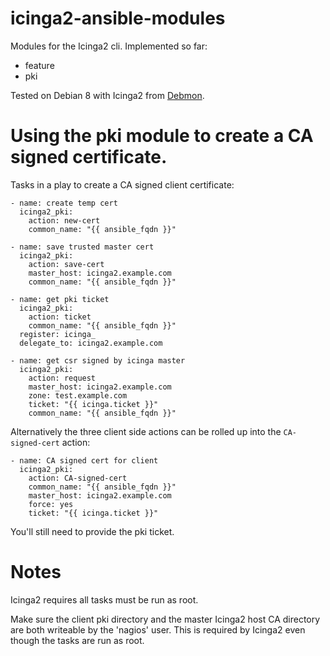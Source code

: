 # icinga2-ansible-modules

Modules for the Icinga2 cli. Implemented so far:

 * feature
 * pki

Tested on Debian 8 with Icinga2 from [Debmon](http://debmon.org/).

# Using the pki module to create a CA signed certificate.

Tasks in a play to create a CA signed client certificate:

    - name: create temp cert
      icinga2_pki:
        action: new-cert
        common_name: "{{ ansible_fqdn }}"

    - name: save trusted master cert
      icinga2_pki:
        action: save-cert
        master_host: icinga2.example.com
        common_name: "{{ ansible_fqdn }}"

    - name: get pki ticket
      icinga2_pki:
        action: ticket
        common_name: "{{ ansible_fqdn }}"
      register: icinga_
      delegate_to: icinga2.example.com

    - name: get csr signed by icinga master
      icinga2_pki:
        action: request
        master_host: icinga2.example.com
        zone: test.example.com
        ticket: "{{ icinga.ticket }}"
        common_name: "{{ ansible_fqdn }}"

Alternatively the three client side actions can be rolled up into the
`CA-signed-cert` action:

    - name: CA signed cert for client
      icinga2_pki:
        action: CA-signed-cert
        common_name: "{{ ansible_fqdn }}"
        master_host: icinga2.example.com
        force: yes
        ticket: "{{ icinga.ticket }}"

You'll still need to provide the pki ticket.

# Notes

Icinga2 requires all tasks must be run as root.

Make sure the client pki directory and the master Icinga2 host CA directory are
both writeable by the 'nagios' user. This is required by Icinga2 even though
the tasks are run as root.
